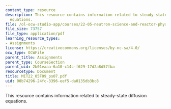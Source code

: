 ```yaml
---
content_type: resource
description: This resource contains information related to steady-state diffusion
  equations.
file: /ol-ocw-studio-app/courses/22-05-neutron-science-and-reactor-physics-fall-2009/00b7429624fc3396eef5da0135db3bc8_MIT22_05F09_ps07.pdf
file_size: 73757
file_type: application/pdf
learning_resource_types:
- Assignments
license: https://creativecommons.org/licenses/by-nc-sa/4.0/
ocw_type: OCWFile
parent_title: Assignments
parent_type: CourseSection
parent_uid: 2b01eaaa-6a10-c14c-f629-17d2a8d57fba
resourcetype: Document
title: MIT22_05F09_ps07.pdf
uid: 00b74296-24fc-3396-eef5-da0135db3bc8
---
```

This resource contains information related to steady-state diffusion equations.